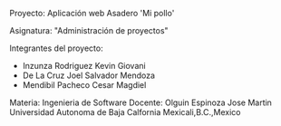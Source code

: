 Proyecto: Aplicación web Asadero 'Mi pollo'

Asignatura: "Administración de proyectos"

Integrantes del proyecto:
- Inzunza Rodriguez Kevin Giovani
- De La Cruz Joel Salvador Mendoza
- Mendibil Pacheco Cesar Magdiel

Materia: Ingenieria de Software
Docente: Olguin Espinoza Jose Martin
Universidad Autonoma de Baja Calfornia
Mexicali,B.C.,Mexico

